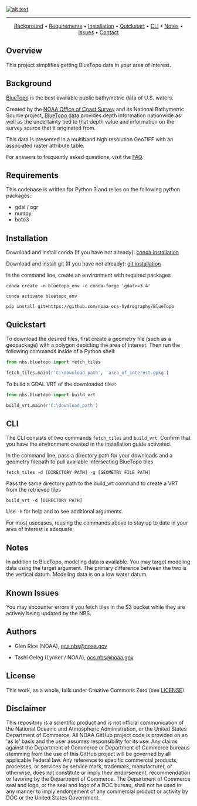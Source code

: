 [![alt text](https://www.nauticalcharts.noaa.gov/data/images/bluetopo/logo.png)](https://www.nauticalcharts.noaa.gov/data/bluetopo.html)

---

<p align="center">
    <a href="#background">Background</a> •
    <a href="#requirements">Requirements</a> •
    <a href="#installation">Installation</a> •
    <a href="#quickstart">Quickstart</a> •
    <a href="#cli">CLI</a> •
    <a href="#notes">Notes</a> •
    <a href="#known-issues">Issues</a> •
    <a href="#authors">Contact</a>
</p>

## Overview
This project simplifies getting BlueTopo data in your area of interest.

## Background

[BlueTopo](https://www.nauticalcharts.noaa.gov/data/bluetopo.html) is the best available public bathymetric data of U.S. waters.

Created by the [NOAA Office of Coast Survey](https://www.nauticalcharts.noaa.gov/) and its National Bathymetric Source project, [BlueTopo data](https://www.nauticalcharts.noaa.gov/data/bluetopo_specs.html) provides depth information nationwide as well as the uncertainty tied to that depth value and information on the survey source that it originated from. 

This data is presented in a multiband high resolution GeoTIFF with an associated raster attribute table. 

For answers to frequently asked questions, visit the [FAQ](https://www.nauticalcharts.noaa.gov/data/bluetopo_faq.html).

## Requirements

This codebase is written for Python 3 and relies on the following python
packages:

-   gdal / ogr
-   numpy
-   boto3

## Installation

Download and install conda (If you have not already): [conda installation](https://docs.conda.io/projects/conda/en/latest/user-guide/install/)

Download and install git (If you have not already): [git installation](https://git-scm.com/book/en/v2/Getting-Started-Installing-Git)

In the command line, create an environment with required packages

```
conda create -n bluetopo_env -c conda-forge 'gdal>=3.4'
```
```
conda activate bluetopo_env
```
```
pip install git+https://github.com/noaa-ocs-hydrography/BlueTopo
```

## Quickstart

To download the desired files, first create a geometry file (such as a geopackage) with a polygon depicting the area of interest.  Then run the following commands inside of a Python shell:

```python
from nbs.bluetopo import fetch_tiles
```
```python
fetch_tiles.main(r'C:\download_path', 'area_of_interest.gpkg')
```

To build a GDAL VRT of the downloaded tiles:
```python
from nbs.bluetopo import build_vrt
```
```python
build_vrt.main(r'C:\download_path')
```
## CLI

The CLI consists of two commands `fetch_tiles` and `build_vrt`. Confirm that you have the environment created in the installation guide activated.

In the command line, pass a directory path for your downloads and a geometry filepath to pull available intersecting BlueTopo tiles
```
fetch_tiles -d [DIRECTORY PATH] -g [GEOMETRY FILE PATH]
```
Pass the same directory path to the build_vrt command to create a VRT from the retrieved tiles
```
build_vrt -d [DIRECTORY PATH]
```
Use `-h` for help and to see additional arguments.

For most usecases, reusing the commands above to stay up to date in your area of interest is adequate.

## Notes

In addition to BlueTopo, modeling data is available. You may target modeling data using the target argument. The
primary difference between the two is the vertical datum. Modeling data is on a low water datum.

## Known Issues

You may encounter errors if you fetch tiles in the S3 bucket while they are actively being updated by the NBS.

## Authors

-   Glen Rice (NOAA), <ocs.nbs@noaa.gov>

-   Tashi Geleg (Lynker / NOAA), <ocs.nbs@noaa.gov>


## License

This work, as a whole, falls under Creative Commons Zero (see
[LICENSE](LICENSE)).

## Disclaimer

This repository is a scientific product and is not official
communication of the National Oceanic and Atmospheric Administration, or
the United States Department of Commerce. All NOAA GitHub project code
is provided on an 'as is' basis and the user assumes responsibility for
its use. Any claims against the Department of Commerce or Department of
Commerce bureaus stemming from the use of this GitHub project will be
governed by all applicable Federal law. Any reference to specific
commercial products, processes, or services by service mark, trademark,
manufacturer, or otherwise, does not constitute or imply their
endorsement, recommendation or favoring by the Department of Commerce.
The Department of Commerce seal and logo, or the seal and logo of a DOC
bureau, shall not be used in any manner to imply endorsement of any
commercial product or activity by DOC or the United States Government.
